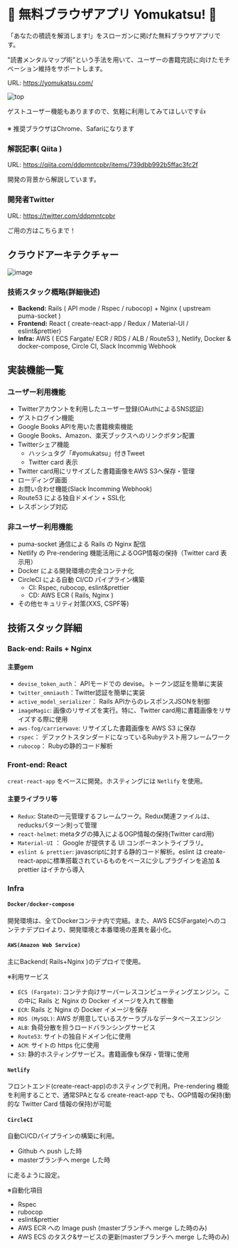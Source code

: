 # :sheep: 無料ブラウザアプリ Yomukatsu! :book:
「あなたの積読を解消します!」をスローガンに掲げた無料ブラウザアプリです。

"読書メンタルマップ術"という手法を用いて、ユーザーの書籍完読に向けたモチベーション維持をサポートします。

URL: https://yomukatsu.com/

![top](https://user-images.githubusercontent.com/56747224/110200437-6c7e8f00-7ea1-11eb-8178-b06009c82a25.png)

ゲストユーザー機能もありますので、気軽に利用してみてほしいです:thumbsup:

※ 推奨ブラウザはChrome、Safariになります

### 解説記事( Qiita )
URL: https://qiita.com/ddpmntcpbr/items/739dbb992b5ffac3fc2f

開発の背景から解説しています。

### 開発者Twitter
URL: https://twitter.com/ddpmntcpbr

ご用の方はこちらまで！

## クラウドアーキテクチャー
![image](https://user-images.githubusercontent.com/56747224/110200543-dbf47e80-7ea1-11eb-8c91-227bd310faa9.png)

### 技術スタック概略(詳細後述)
- **Backend:** Rails ( API mode / Rspec / rubocop) + Nginx ( upstream puma-socket )
- **Frontend:** React ( create-react-app / Redux / Material-UI / eslint&prettier)
- **Infra:** AWS ( ECS Fargate/ ECR / RDS / ALB / Route53 ), Netlify, Docker & docker-compose, Circle CI, Slack Incommig Webhook

## 実装機能一覧
### ユーザー利用機能
- Twitterアカウントを利用したユーザー登録(OAuthによるSNS認証)
- ゲストログイン機能
- Google Books APIを用いた書籍検索機能
- Google Books、Amazon、楽天ブックスへのリンクボタン配置
- Twitterシェア機能
  - ハッシュタグ「#yomukatsu」付きTweet
  - Twitter card 表示
- Twitter card用にリサイズした書籍画像をAWS S3へ保存・管理
- ローディング画面
- お問い合わせ機能(Slack Incomming Webhook)
- Route53 による独自ドメイン + SSL化
- レスポンシブ対応

### 非ユーザー利用機能
- puma-socket 通信による Rails の Nginx 配信
- Netlify の Pre-rendering 機能活用によるOGP情報の保持（Twitter card 表示用）
- Docker による開発環境の完全コンテナ化
- CircleCI による自動 CI/CD パイプライン構築
  - CI: Rspec, rubocop, eslint&prettier
  - CD: AWS ECR ( Rails, Nginx )
- その他セキュリティ対策(XXS, CSPF等)

## 技術スタック詳細
### Back-end: Rails + Nginx
#### 主要gem
- ``devise_token_auth``： APIモードでの devise。トークン認証を簡単に実装
- ``twitter_omniauth``：Twitter認証を簡単に実装
- ``active_model_serializer``： Rails APIからのレスポンスJSONを制御
- ``imageMagic``: 画像のリサイズを実行。特に、Twitter card用に書籍画像をリサイズする際に使用
- ``aws-fog/carrierwave``:  リサイズした書籍画像を AWS S3 に保存
- ``rspec``： デファクトスタンダードになっているRubyテスト用フレームワーク
- ``rubocop``： Rubyの静的コード解析

### Front-end: React

``creat-react-app`` をベースに開発。ホスティングには ``Netlify`` を使用。

#### 主要ライブラリ等
- ``Redux``: Stateの一元管理するフレームワーク。Redux関連ファイルは、reducksパターン則って管理
- ``react-helmet``: metaタグの挿入によるOGP情報の保持(Twitter card用)
- ``Material-UI`` ： Google が提供する UI コンポーネントライブラリ。
- ``eslint & prettier``: javascriptに対する静的コード解析。eslint は create-react-appに標準搭載されているものをベースに少しプラグインを追加 & prettier はイチから導入

### Infra

#### ``Docker/docker-compose``

開発環境は、全てDockerコンテナ内で完結。また、AWS ECS(Fargate)へのコンテナデプロイより、開発環境と本番環境の差異を最小化。

#### ``AWS(Amazon Web Service)``

主にBackend( Rails+Nginx )のデプロイで使用。

※利用サービス
- ``ECS (Fargate)``: コンテナ向けサーバーレスコンピューティングエンジン。この中に Rails と Nginx の Docker イメージを入れて稼働
- ``ECR``: Rails と Nginx の Docker イメージを保存
- ``RDS (MySQL)``: AWS が用意しているスケーラブルなデータベースエンジン
- ``ALB``: 負荷分散を担うロードバランシングサービス
- ``Route53``: サイトの独自ドメイン化に使用
- ``ACM``: サイトの https 化に使用
- ``S3``: 静的ホスティングサービス。書籍画像も保存・管理に使用

#### ``Netlify``

フロントエンド(create-react-app)のホスティングで利用。Pre-rendering 機能を利用することで、通常SPAとなる create-react-app でも、OGP情報の保持(動的な Twitter Card 情報の保持)が可能

#### ``CircleCI``

自動CI/CDパイプラインの構築に利用。

- Github へ push した時
- masterブランチへ merge した時

に走るように設定。

※自動化項目
- Rspec
- rubocop
- eslint&prettier
- AWS ECR への Image push (masterブランチへ merge した時のみ)
- AWS ECS のタスク&サービスの更新(masterブランチへ merge した時のみ)